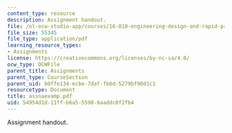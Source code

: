 ```yaml
---
content_type: resource
description: Assignment handout.
file: /ol-ocw-studio-app/courses/16-810-engineering-design-and-rapid-prototyping-january-iap-2007/54954d1d11ffb6a555986aaddc0f2fb4_assnaexamp.pdf
file_size: 55345
file_type: application/pdf
learning_resource_types:
- Assignments
license: https://creativecommons.org/licenses/by-nc-sa/4.0/
ocw_type: OCWFile
parent_title: Assignments
parent_type: CourseSection
parent_uid: b0ffe134-ecbe-7daf-fb6d-5279bf90d1c1
resourcetype: Document
title: assnaexamp.pdf
uid: 54954d1d-11ff-b6a5-5598-6aaddc0f2fb4
---
```

Assignment handout.